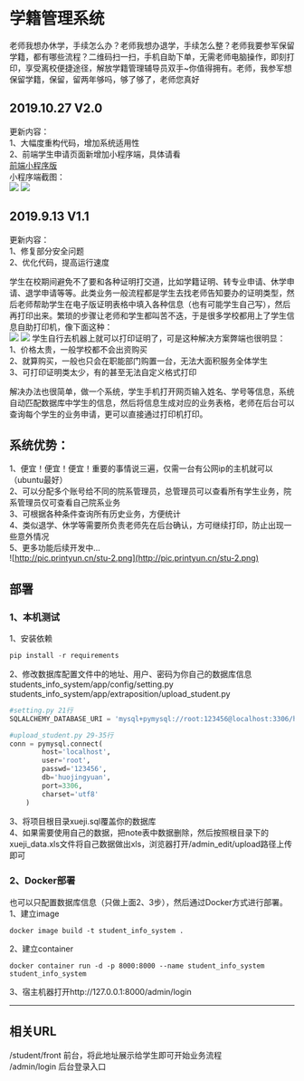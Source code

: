 # 学籍管理系统
老师我想办休学，手续怎么办？老师我想办退学，手续怎么整？老师我要参军保留学籍，都有哪些流程？二维码扫一扫，手机自助下单，无需老师电脑操作，即刻打印，享受离校便捷途径，解放学籍管理辅导员双手~你值得拥有。老师，我参军想保留学籍，保留，留两年够吗，够了够了，老师您真好  

## 2019.10.27 V2.0
更新内容：  
1、大幅度重构代码，增加系统适用性  
2、前端学生申请页面新增加小程序端，具体请看  
[前端小程序版](https://github.com/tongxunkeji/students_info_system_weixin)  
小程序端截图：  
![](http://pic.printyun.cn/小程序首页.png)
![](http://pic.printyun.cn/小程序学籍证明页.png)

## 2019.9.13 V1.1
更新内容：  
1、修复部分安全问题  
2、优化代码，提高运行速度  

学生在校期间避免不了要和各种证明打交道，比如学籍证明、转专业申请、休学申请、退学申请等等。此类业务一般流程都是学生去找老师告知要办的证明类型，然后老师帮助学生在电子版证明表格中填入各种信息（也有可能学生自己写），然后再打印出来。繁琐的步骤让老师和学生都叫苦不迭，于是很多学校都用上了学生信息自助打印机，像下面这种：  
![](http://pic.printyun.cn/自助打印机1.jpg)
![](http://pic.printyun.cn/自助打印机2.png)
学生自行去机器上就可以打印证明了，可是这种解决方案弊端也很明显：  
1、价格太贵，一般学校都不会出资购买  
2、就算购买，一般也只会在职能部门购置一台，无法大面积服务全体学生  
3、可打印证明类太少，有的甚至无法自定义格式打印  

解决办法也很简单，做一个系统，学生手机打开网页输入姓名、学号等信息，系统自动匹配数据库中学生的信息，然后将信息生成对应的业务表格，老师在后台可以查询每个学生的业务申请，更可以直接通过打印机打印。

## 系统优势：
1、便宜！便宜！便宜！重要的事情说三遍，仅需一台有公网ip的主机就可以（ubuntu最好）  
2、可以分配多个账号给不同的院系管理员，总管理员可以查看所有学生业务，院系管理员仅可查看自己院系业务  
3、可根据各种条件查询所有历史业务，方便统计  
4、类似退学、休学等需要所负责老师先在后台确认，方可继续打印，防止出现一些意外情况  
5、更多功能后续开发中...  
![http://pic.printyun.cn/stu-2.png](http://pic.printyun.cn/stu-2.png)

## 部署 
### 1、本机测试  
1、安装依赖  
   ```python
   pip install -r requirements
   ```
2、修改数据库配置文件中的地址、用户、密码为你自己的数据库信息  
students_info_system/app/config/setting.py  
students_info_system/app/extraposition/upload_student.py  
```python
#setting.py 21行
SQLALCHEMY_DATABASE_URI = 'mysql+pymysql://root:123456@localhost:3306/huojingyuan'
```
```python
#upload_student.py 29-35行
conn = pymysql.connect(
        host='localhost',
        user='root',
        passwd='123456',
        db='huojingyuan',
        port=3306,
        charset='utf8'
    )
```
3、将项目根目录xueji.sql覆盖你的数据库  
4、如果需要使用自己的数据，把note表中数据删除，然后按照根目录下的xueji_data.xls文件将自己数据做出xls，浏览器打开/admin_edit/upload路径上传即可



### 2、Docker部署  
也可以只配置数据库信息（只做上面2、3步），然后通过Docker方式进行部署。
1、建立image    
```
docker image build -t student_info_system .
```
2、建立container  
```
docker container run -d -p 8000:8000 --name student_info_system student_info_system
```
3、宿主机器打开http://127.0.0.1:8000/admin/login  

***


## 相关URL
/student/front 前台，将此地址展示给学生即可开始业务流程    
/admin/login 后台登录入口  